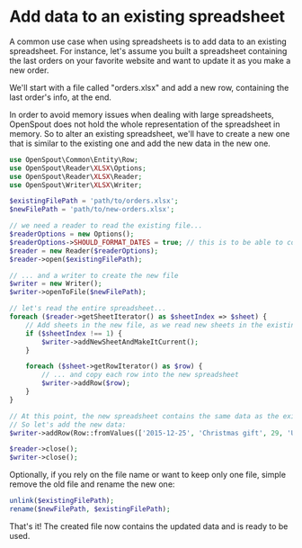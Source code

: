 # Add data to an existing spreadsheet

A common use case when using spreadsheets is to add data to an existing spreadsheet. For instance, let's assume you
built a spreadsheet containing the last orders on your favorite website and want to update it as you make a new order.

We'll start with a file called "orders.xlsx" and add a new row, containing the last order's info, at the end.

In order to avoid memory issues when dealing with large spreadsheets, OpenSpout does not hold the whole representation
of the spreadsheet in memory. So to alter an existing spreadsheet, we'll have to create a new one that is similar to the existing one and add the new data in the new one.

```php
use OpenSpout\Common\Entity\Row;
use OpenSpout\Reader\XLSX\Options;
use OpenSpout\Reader\XLSX\Reader;
use OpenSpout\Writer\XLSX\Writer;

$existingFilePath = 'path/to/orders.xlsx';
$newFilePath = 'path/to/new-orders.xlsx';

// we need a reader to read the existing file...
$readerOptions = new Options();
$readerOptions->SHOULD_FORMAT_DATES = true; // this is to be able to copy dates
$reader = new Reader($readerOptions);
$reader->open($existingFilePath);

// ... and a writer to create the new file
$writer = new Writer();
$writer->openToFile($newFilePath);

// let's read the entire spreadsheet...
foreach ($reader->getSheetIterator() as $sheetIndex => $sheet) {
    // Add sheets in the new file, as we read new sheets in the existing one
    if ($sheetIndex !== 1) {
        $writer->addNewSheetAndMakeItCurrent();
    }

    foreach ($sheet->getRowIterator() as $row) {
        // ... and copy each row into the new spreadsheet
        $writer->addRow($row);
    }
}

// At this point, the new spreadsheet contains the same data as the existing one.
// So let's add the new data:
$writer->addRow(Row::fromValues(['2015-12-25', 'Christmas gift', 29, 'USD']));

$reader->close();
$writer->close();
```

Optionally, if you rely on the file name or want to keep only one file, simple remove the old file and rename the new
one:

```php
unlink($existingFilePath);
rename($newFilePath, $existingFilePath);
```

That's it! The created file now contains the updated data and is ready to be used.
